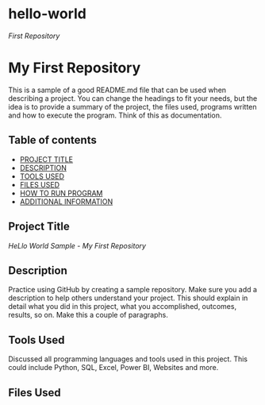 # hello-world
*First Repository*    

# My First Repository  
This is a sample of a good README.md file that can be used when describing a project. You can change the headings to fit your needs, but the idea is to provide a summary of the project, the files used, programs written and how to execute the program. Think of this as documentation.  

## Table of contents  

- [PROJECT TITLE](#Project-Title)  
- [DESCRIPTION](#Description)  
- [TOOLS USED](#Tools-used)  
- [FILES USED](#files-used)  
- [HOW TO RUN PROGRAM](#How-to-run-program)  
- [ADDITIONAL INFORMATION](#additional-information)

## Project Title  

*HeLlo World Sample - My First Repository*  

## Description  

Practice using GitHub by creating a sample repository. Make sure you add a description to help others understand your project. This should explain in detail what you did in this project, what you accomplished, outcomes, results, so on. Make this a couple of paragraphs.  

## Tools Used  

Discussed all programming languages and tools used in this project. This could include Python, SQL, Excel, Power BI, Websites and more.  

## Files Used
